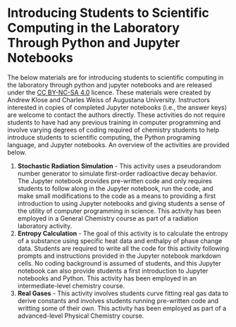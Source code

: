 # Introducing Students to Scientific Computing in the Laboratory Through Python and Jupyter Notebooks

The below materials are for introducing students to scientific computing in the laboratory through python and jupyter notebooks and are released under the [CC BY-NC-SA 4.0](https://creativecommons.org/licenses/by-nc-sa/4.0/) licence. These materials were created by Andrew Klose and Charles Weiss of Augustana University. Instructors interested in copies of completed Jupyter notebooks (i.e., the answer keys) are welcome to contact the authors directly. These activities do not require students to have had any previous training in computer programming and involve varying degrees of coding required of chemistry students to help introduce students to scientific computing, the Python programing language, and Jupyter notebooks. An overview of the activities are provided below.
1. **Stochastic Radiation Simulation** - This activity uses a pseudorandom number generator to simulate first-order radioactive decay behavior. The Jupyter notebook provides pre-written code and only requires students to follow along in the Jupyter notebook, run the code, and make small modifications to the code as a means to providing a first introduction to using Jupyter notebooks and giving students a sense of the utility of computer programming in science. This activity has been employed in a General Chemistry course as part of a radiation laboratory activity.
2. **Entropy Calculation** - The goal of this activity is to calculate the entropy of a substance using specific heat data and enthalpy of phase change data. Students are required to write all the code for this activity following prompts and instructions provided in the Jupyter notebook markdown cells. No coding background is assumed of students, and this Jupyter notebook can also provide students a first introduction to Jupyter notebooks and Python. This activity has been employed in an intermediate-level chemistry course.
3. **Real Gases** - This activity involves students curve fitting real gas data to derive constants and involves students running pre-written code and writting some of their own. This activity has been employed as part of a advanced-level Physical Chemistry course.

